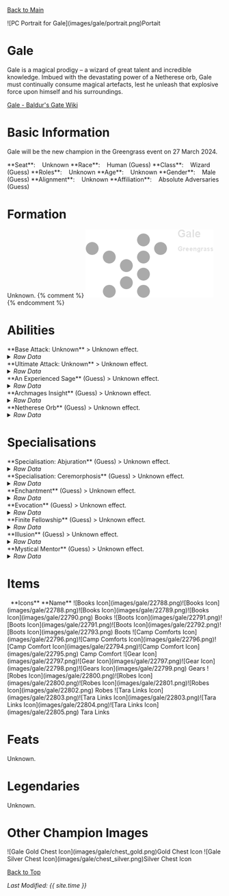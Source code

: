 [Back to Main](index.md)

<span class="championPortraitsRow">
    <span class="championPortraitsImage">
        ![PC Portrait for Gale](images/gale/portrait.png)Portait
    </span>
</span>

# Gale

Gale is a magical prodigy – a wizard of great talent and incredible knowledge. Imbued with the devastating power of a Netherese orb, Gale must continually consume magical artefacts, lest he unleash that explosive force upon himself and his surroundings.

[Gale - Baldur's Gate Wiki](https://bg3.wiki/wiki/Gale)

# Basic Information

Gale will be the new champion in the Greengrass event on 27 March 2024.

<span class="champStatsTableColumn">
    <span class="champStatsTableRow">
        <span class="champStatsTableInfoHeader">
            <span style="margin-right:4px;">**Seat**:</span>
        </span>
        <span class="champStatsTableInfoSmall">
            <span style="margin-left:8px;">Unknown</span>
        </span>
    </span>
    <span class="champStatsTableRow">
        <span class="champStatsTableInfoHeader">
            <span style="margin-right:4px;">**Race**:</span>
        </span>
        <span class="champStatsTableInfoSmall">
            <span style="margin-left:8px;">Human (Guess)</span>
        </span>
    </span>
    <span class="champStatsTableRow">
        <span class="champStatsTableInfoHeader">
            <span style="margin-right:4px;">**Class**:</span>
        </span>
        <span class="champStatsTableInfoSmall">
            <span style="margin-left:8px;">Wizard (Guess)</span>
        </span>
    </span>
    <span class="champStatsTableRow">
        <span class="champStatsTableInfoHeader">
            <span style="margin-right:4px;">**Roles**:</span>
        </span>
        <span class="champStatsTableInfoSmall">
            <span style="margin-left:8px;">Unknown</span>
        </span>
    </span>
    <span class="champStatsTableRow">
        <span class="champStatsTableInfoHeader">
            <span style="margin-right:4px;">**Age**:</span>
        </span>
        <span class="champStatsTableInfoSmall">
            <span style="margin-left:8px;">Unknown</span>
        </span>
    </span>
    <span class="champStatsTableRow">
        <span class="champStatsTableInfoHeader">
            <span style="margin-right:4px;">**Gender**:</span>
        </span>
        <span class="champStatsTableInfoSmall">
            <span style="margin-left:8px;">Male (Guess)</span>
        </span>
    </span>
    <span class="champStatsTableRow">
        <span class="champStatsTableInfoHeader">
            <span style="margin-right:4px;">**Alignment**:</span>
        </span>
        <span class="champStatsTableInfoSmall">
            <span style="margin-left:8px;">Unknown</span>
        </span>
    </span>
    <span class="champStatsTableRow">
        <span class="champStatsTableInfoHeader">
            <span style="margin-right:4px;">**Affiliation**:</span>
        </span>
        <span class="champStatsTableInfoSmall">
            <span style="margin-left:8px;">Absolute Adversaries (Guess)</span>
        </span>
    </span>
</span>

# Formation

Unknown.
{% comment %}
<span class="formationBorder">
    ![Formation Layout](images/gale/formation.png)
</span>
{% endcomment %}

# Abilities

<div markdown="1" class="abilityBorder"><div markdown="1" class="abilityBorderInner">
**Base Attack: Unknown**
> Unknown effect.
<details><summary><em>Raw Data</em></summary>
<p>
<pre>
</pre>
</p>
</details>
</div></div>

<div markdown="1" class="abilityBorder"><div markdown="1" class="abilityBorderInner">
**Ultimate Attack: Unknown**
> Unknown effect.
<details><summary><em>Raw Data</em></summary>
<p>
<pre>
</pre>
</p>
</details>
</div></div>

<div markdown="1" class="abilityBorder"><div markdown="1" class="abilityBorderInner">
**An Experienced Sage** (Guess)
> Unknown effect.
<details><summary><em>Raw Data</em></summary>
<p>
<pre>
{
    "id": 22827,
    "graphic": "Icons/Events/2018Greengrass/Y7/Icon_Formation_GaleAnExperiencedSage",
    "v": 2,
    "fs": 0,
    "p": 0,
    "type": 1,
    "export_params": {
        "uses": [
            "icon"
        ],
        "quantize": true
    }
}
</pre>
</p>
</details>
</div></div>

<div markdown="1" class="abilityBorder"><div markdown="1" class="abilityBorderInner">
**Archmages Insight** (Guess)
> Unknown effect.
<details><summary><em>Raw Data</em></summary>
<p>
<pre>
{
    "id": 22828,
    "graphic": "Icons/Events/2018Greengrass/Y7/Icon_Formation_GaleArchmagesInsight",
    "v": 2,
    "fs": 0,
    "p": 0,
    "type": 1,
    "export_params": {
        "uses": [
            "icon"
        ],
        "quantize": true
    }
}
</pre>
</p>
</details>
</div></div>

<div markdown="1" class="abilityBorder"><div markdown="1" class="abilityBorderInner">
**Netherese Orb** (Guess)
> Unknown effect.
<details><summary><em>Raw Data</em></summary>
<p>
<pre>
{
    "id": 22829,
    "graphic": "Icons/Events/2018Greengrass/Y7/Icon_Formation_GaleNethereseOrb",
    "v": 2,
    "fs": 0,
    "p": 0,
    "type": 1,
    "export_params": {
        "uses": [
            "icon"
        ],
        "quantize": true
    }
}
</pre>
</p>
</details>
</div></div>

# Specialisations

<div markdown="1" class="abilityBorder"><div markdown="1" class="abilityBorderInner">
**Specialisation: Abjuration** (Guess)
> Unknown effect.
<details><summary><em>Raw Data</em></summary>
<p>
<pre>
{
    "id": 22830,
    "graphic": "Icons/Events/2018Greengrass/Y7/Icon_Specialization_GaleAbjuration",
    "v": 2,
    "fs": 0,
    "p": 0,
    "type": 1,
    "export_params": {
        "uses": [
            "icon"
        ],
        "quantize": true
    }
}
</pre>
</p>
</details>
</div></div>

<div markdown="1" class="abilityBorder"><div markdown="1" class="abilityBorderInner">
**Specialisation: Ceremorphosis** (Guess)
> Unknown effect.
<details><summary><em>Raw Data</em></summary>
<p>
<pre>
{
    "id": 22831,
    "graphic": "Icons/Events/2018Greengrass/Y7/Icon_Specialization_GaleCeremorphosis",
    "v": 2,
    "fs": 0,
    "p": 0,
    "type": 1,
    "export_params": {
        "uses": [
            "icon"
        ],
        "quantize": true
    }
}
</pre>
</p>
</details>
</div></div>

<div markdown="1" class="abilityBorder"><div markdown="1" class="abilityBorderInner">
**Enchantment** (Guess)
> Unknown effect.
<details><summary><em>Raw Data</em></summary>
<p>
<pre>
{
    "id": 22832,
    "graphic": "Icons/Events/2018Greengrass/Y7/Icon_Specialization_GaleEnchantment",
    "v": 2,
    "fs": 0,
    "p": 0,
    "type": 1,
    "export_params": {
        "uses": [
            "icon"
        ],
        "quantize": true
    }
}
</pre>
</p>
</details>
</div></div>

<div markdown="1" class="abilityBorder"><div markdown="1" class="abilityBorderInner">
**Evocation** (Guess)
> Unknown effect.
<details><summary><em>Raw Data</em></summary>
<p>
<pre>
{
    "id": 22833,
    "graphic": "Icons/Events/2018Greengrass/Y7/Icon_Specialization_GaleEvocation",
    "v": 2,
    "fs": 0,
    "p": 0,
    "type": 1,
    "export_params": {
        "uses": [
            "icon"
        ],
        "quantize": true
    }
}
</pre>
</p>
</details>
</div></div>

<div markdown="1" class="abilityBorder"><div markdown="1" class="abilityBorderInner">
**Finite Fellowship** (Guess)
> Unknown effect.
<details><summary><em>Raw Data</em></summary>
<p>
<pre>
{
    "id": 22834,
    "graphic": "Icons/Events/2018Greengrass/Y7/Icon_Specialization_GaleFiniteFellowship",
    "v": 2,
    "fs": 0,
    "p": 0,
    "type": 1,
    "export_params": {
        "uses": [
            "icon"
        ],
        "quantize": true
    }
}
</pre>
</p>
</details>
</div></div>

<div markdown="1" class="abilityBorder"><div markdown="1" class="abilityBorderInner">
**Illusion** (Guess)
> Unknown effect.
<details><summary><em>Raw Data</em></summary>
<p>
<pre>
{
    "id": 22835,
    "graphic": "Icons/Events/2018Greengrass/Y7/Icon_Specialization_GaleIllusion",
    "v": 2,
    "fs": 0,
    "p": 0,
    "type": 1,
    "export_params": {
        "uses": [
            "icon"
        ],
        "quantize": true
    }
}
</pre>
</p>
</details>
</div></div>

<div markdown="1" class="abilityBorder"><div markdown="1" class="abilityBorderInner">
**Mystical Mentor** (Guess)
> Unknown effect.
<details><summary><em>Raw Data</em></summary>
<p>
<pre>
{
    "id": 22836,
    "graphic": "Icons/Events/2018Greengrass/Y7/Icon_Specialization_GaleMysticalMentor",
    "v": 2,
    "fs": 0,
    "p": 0,
    "type": 1,
    "export_params": {
        "uses": [
            "icon"
        ],
        "quantize": true
    }
}
</pre>
</p>
</details>
</div></div>

# Items

<span class="itemTableColumn">
    <span class="itemTableRowHeader">
        <span class="itemTableIcon">
            <span style="margin-left:8px;">**Icons**</span>
        </span>
        <span class="itemTableNameSmall">
            **Name**
        </span>
    </span>
    <span class="itemTableRow">
        <span class="itemTableIcon">
            <span class="itemTableIcon1">![Books Icon](images/gale/22788.png)</span><span class="itemTableIcon2">![Books Icon](images/gale/22788.png)</span><span class="itemTableIcon3">![Books Icon](images/gale/22789.png)</span><span class="itemTableIcon4">![Books Icon](images/gale/22790.png)</span>
        </span>
        <span class="itemTableNameSmall">
            Books
        </span>
    </span>
    <span class="itemTableRow">
        <span class="itemTableIcon">
            <span class="itemTableIcon1">![Boots Icon](images/gale/22791.png)</span><span class="itemTableIcon2">![Boots Icon](images/gale/22791.png)</span><span class="itemTableIcon3">![Boots Icon](images/gale/22792.png)</span><span class="itemTableIcon4">![Boots Icon](images/gale/22793.png)</span>
        </span>
        <span class="itemTableNameSmall">
            Boots
        </span>
    </span>
    <span class="itemTableRow">
        <span class="itemTableIcon">
            <span class="itemTableIcon1">![Camp Comforts Icon](images/gale/22796.png)</span><span class="itemTableIcon2">![Camp Comforts Icon](images/gale/22796.png)</span><span class="itemTableIcon3">![Camp Comfort Icon](images/gale/22794.png)</span><span class="itemTableIcon4">![Camp Comfort Icon](images/gale/22795.png)</span>
        </span>
        <span class="itemTableNameSmall">
            Camp Comfort
        </span>
    </span>
    <span class="itemTableRow">
        <span class="itemTableIcon">
            <span class="itemTableIcon1">![Gear Icon](images/gale/22797.png)</span><span class="itemTableIcon2">![Gear Icon](images/gale/22797.png)</span><span class="itemTableIcon3">![Gear Icon](images/gale/22798.png)</span><span class="itemTableIcon4">![Gears Icon](images/gale/22799.png)</span>
        </span>
        <span class="itemTableNameSmall">
            Gears
        </span>
    </span>
    <span class="itemTableRow">
        <span class="itemTableIcon">
            <span class="itemTableIcon1">![Robes Icon](images/gale/22800.png)</span><span class="itemTableIcon2">![Robes Icon](images/gale/22800.png)</span><span class="itemTableIcon3">![Robes Icon](images/gale/22801.png)</span><span class="itemTableIcon4">![Robes Icon](images/gale/22802.png)</span>
        </span>
        <span class="itemTableNameSmall">
            Robes
        </span>
    </span>
    <span class="itemTableRow">
        <span class="itemTableIcon">
            <span class="itemTableIcon1">![Tara Links Icon](images/gale/22803.png)</span><span class="itemTableIcon2">![Tara Links Icon](images/gale/22803.png)</span><span class="itemTableIcon3">![Tara Links Icon](images/gale/22804.png)</span><span class="itemTableIcon4">![Tara Links Icon](images/gale/22805.png)</span>
        </span>
        <span class="itemTableNameSmall">
            Tara Links
        </span>
    </span>
</span>

# Feats

Unknown.

# Legendaries

Unknown.

# Other Champion Images

<span class="championImagesColumn">
    <span class="championImagesRow">
        <span class="championImagesChests">
            ![Gale Gold Chest Icon](images/gale/chest_gold.png)Gold Chest Icon
        </span>
        <span class="championImagesChests">
            ![Gale Silver Chest Icon](images/gale/chest_silver.png)Silver Chest Icon
        </span>
    </span>
</span>

[Back to Top](#top)

*Last Modified: {{ site.time }}*